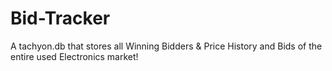 # Bid-Tracker
A tachyon.db that stores all Winning Bidders &amp; Price History and Bids of the entire used Electronics market!
